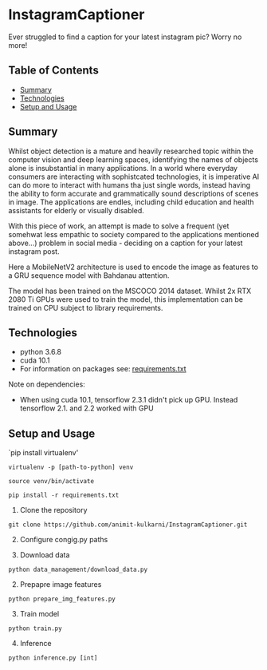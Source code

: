 # InstagramCaptioner

Ever struggled to find a caption for your latest instagram pic? Worry no more!

## Table of Contents
* [Summary](#summary)
* [Technologies](#technologies)
* [Setup and Usage](#setup-and-usage)

## Summary
Whilst object detection is a mature and heavily researched topic within the computer vision and deep learning spaces, identifying the names of objects alone is insubstantial in many applications. In a world where everyday consumers are interacting with sophistcated technologies, it is imperative AI can do more to interact with humans tha just single words, instead having the ability to form accurate and grammatically sound descriptions of scenes in image. The applications are endles, including child education and health assistants for elderly or visually disabled.  

With this piece of work, an attempt is made to solve a frequent (yet somehwat less empathic to society compared to the applications mentioned above...) problem in social media - deciding on a caption for your latest instagram post. 

Here a MobileNetV2 architecture is used to encode the image as features to a GRU sequence model with Bahdanau attention.

The model has been trained on the MSCOCO 2014 dataset. Whilst 2x RTX 2080 Ti GPUs were used to train the model, this implementation can be trained on CPU subject to library requirements.

## Technologies
* python 3.6.8
* cuda 10.1
* For information on packages see: [requirements.txt](requirements.txt)

Note on dependencies:
* When using cuda 10.1, tensorflow 2.3.1 didn't pick up GPU. Instead tensorflow 2.1. and 2.2 worked with GPU

## Setup and Usage
`pip install virtualenv'

`virtualenv -p [path-to-python] venv`

`source venv/bin/activate`

`pip install -r requirements.txt`

1. Clone the repository

`git clone https://github.com/animit-kulkarni/InstagramCaptioner.git`

2. Configure congig.py paths

3. Download data

`python data_management/download_data.py`

2. Prepapre image features

`python prepare_img_features.py`

3. Train model

`python train.py`

4. Inference

`python inference.py [int]`

